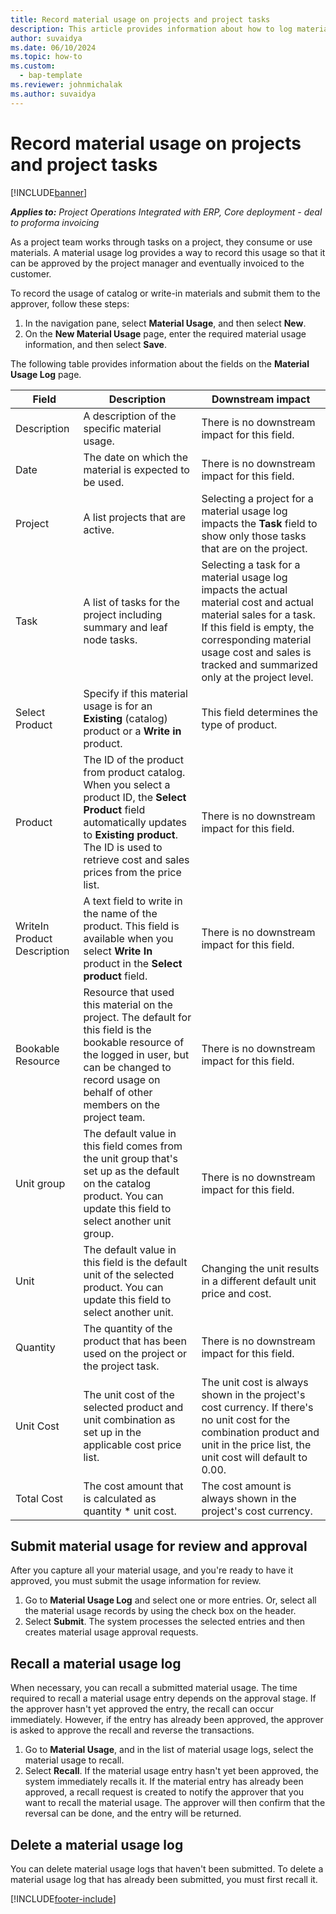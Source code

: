 ```yaml
---
title: Record material usage on projects and project tasks
description: This article provides information about how to log material usage against projects and project tasks.
author: suvaidya
ms.date: 06/10/2024
ms.topic: how-to
ms.custom: 
  - bap-template
ms.reviewer: johnmichalak
ms.author: suvaidya
---
```


# Record material usage on projects and project tasks

[!INCLUDE[banner](../includes/banner.md)]

_**Applies to:** Project Operations Integrated with ERP, Core deployment - deal to proforma invoicing_

As a project team works through tasks on a project, they consume or use materials. A material usage log provides a way to record this usage so that it can be approved by the project manager and eventually invoiced to the customer. 

To record the usage of catalog or write-in materials and submit them to the approver, follow these steps: 

1. In the navigation pane, select **Material Usage**, and then select **New**.
2. On the **New Material Usage** page, enter the required material usage information, and then select **Save**.

The following table provides information about the fields on the **Material Usage Log** page. 

| **Field** | **Description** | **Downstream impact** |
| --- | --- | --- |
| Description | A description of the specific material usage. | There is no downstream impact for this field. |
| Date | The date on which the material is expected to be used. | There is no downstream impact for this field. |
| Project | A list projects that are active. | Selecting a project for a material usage log impacts the **Task** field to show only those tasks that are on the project. |
| Task | A list of tasks for the project including summary and leaf node tasks. | Selecting a task for a material usage log impacts the actual material cost and actual material sales for a task. If this field is empty, the corresponding material usage cost and sales is tracked and summarized only at the project level. |
| Select Product | Specify if this material usage is for an **Existing** (catalog) product or a **Write in** product. | This field determines the type of product. |
| Product | The ID of the product from product catalog. When you select a product ID, the **Select Product** field automatically updates to **Existing product**. The ID is used to retrieve cost and sales prices from the price list. | There is no downstream impact for this field. |
| WriteIn Product Description | A text field to write in the name of the product. This field is available when you select **Write In** product in the **Select product** field.| There is no downstream impact for this field. |
| Bookable Resource| Resource that used this material on the project. The default for this field is the bookable resource of the logged in user, but can be changed to record usage on behalf of other members on the project team. | There is no downstream impact for this field. |
| Unit group | The default value in this field comes from the unit group that's set up as the default on the catalog product. You can update this field to select another unit group. | There is no downstream impact for this field. |
| Unit | The default value in this field is the default unit of the selected product. You can update this field to select another unit. | Changing the unit results in a different default unit price and cost. |
| Quantity | The quantity of the product that has been used on the project or the project task. | There is no downstream impact for this field. |
| Unit Cost | The unit cost of the selected product and unit combination as set up in the applicable cost price list. | The unit cost is always shown in the project's cost currency. If there's no unit cost for the combination product and unit in the price list, the unit cost will default to 0.00. |
| Total Cost | The cost amount that is calculated as quantity \* unit cost.| The cost amount is always shown in the project's cost currency. |


## Submit material usage for review and approval 
After you capture all your material usage, and you're ready to have it approved, you must submit the usage information for review.

1. Go to **Material Usage Log** and select one or more entries. Or, select all the material usage records by using the check box on the header.
2. Select **Submit**. The system processes the selected entries and then creates material usage approval requests.

## Recall a material usage log

When necessary, you can recall a submitted material usage. The time required to recall a material usage entry depends on the approval stage.  If the approver hasn't yet approved the entry, the recall can occur immediately. However, if the entry has already been approved, the approver is asked to approve the recall and reverse the transactions.

1. Go to **Material Usage**, and in the list of material usage logs, select the material usage to recall.
2. Select **Recall**. If the material usage entry hasn't yet been approved, the system immediately recalls it. If the material entry has already been approved, a recall request is created to notify the approver that you want to recall the material usage. The approver will then confirm that the reversal can be done, and the entry will be returned.

## Delete a material usage log

You can delete material usage logs that haven't been submitted. To delete a material usage log that has already been submitted, you must first recall it.



[!INCLUDE[footer-include](../includes/footer-banner.md)]
